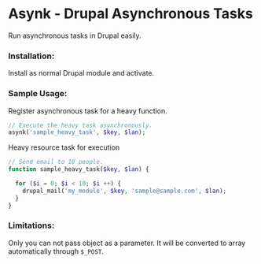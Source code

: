 # Asynk - Drupal Asynchronous Tasks
Run asynchronous tasks in Drupal easily.

### Installation:
Install as normal Drupal module and activate.

### Sample Usage:
Register asynchronous task for a heavy function.
```php
// Execute the heavy task asynchronously.
asynk('sample_heavy_task', $key, $lan);
```
Heavy resource task for execution
```php
// Send email to 10 people.
function sample_heavy_task($key, $lan) {

  for ($i = 0; $i < 10; $i ++) {
    drupal_mail('my_module', $key, 'sample@sample.com', $lan);
  }
}
```
### Limitations:
Only you can not pass object as a parameter. It will be converted to array automatically through `$_POST`.
